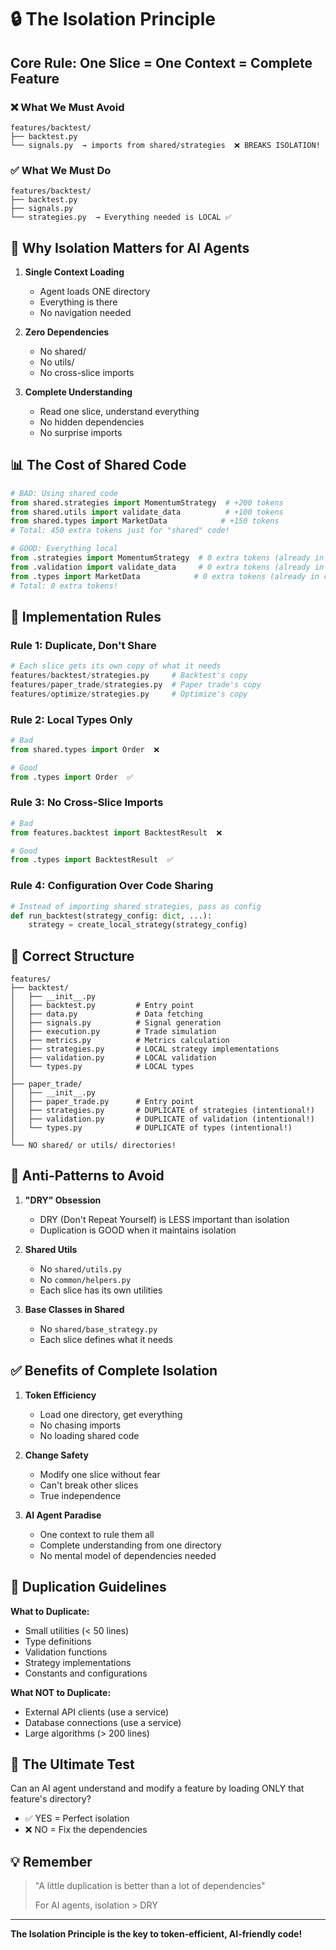 # 🔒 The Isolation Principle

## **Core Rule: One Slice = One Context = Complete Feature**

### ❌ **What We Must Avoid**
```
features/backtest/
├── backtest.py
└── signals.py  → imports from shared/strategies  ❌ BREAKS ISOLATION!
```

### ✅ **What We Must Do**
```
features/backtest/
├── backtest.py
├── signals.py
└── strategies.py  → Everything needed is LOCAL ✅
```

## 🎯 **Why Isolation Matters for AI Agents**

1. **Single Context Loading**
   - Agent loads ONE directory
   - Everything is there
   - No navigation needed

2. **Zero Dependencies**
   - No shared/
   - No utils/
   - No cross-slice imports

3. **Complete Understanding**
   - Read one slice, understand everything
   - No hidden dependencies
   - No surprise imports

## 📊 **The Cost of Shared Code**

```python
# BAD: Using shared code
from shared.strategies import MomentumStrategy  # +200 tokens
from shared.utils import validate_data          # +100 tokens
from shared.types import MarketData            # +150 tokens
# Total: 450 extra tokens just for "shared" code!

# GOOD: Everything local
from .strategies import MomentumStrategy  # 0 extra tokens (already in context)
from .validation import validate_data     # 0 extra tokens (already in context)
from .types import MarketData            # 0 extra tokens (already in context)
# Total: 0 extra tokens!
```

## 🔧 **Implementation Rules**

### Rule 1: **Duplicate, Don't Share**
```python
# Each slice gets its own copy of what it needs
features/backtest/strategies.py     # Backtest's copy
features/paper_trade/strategies.py  # Paper trade's copy
features/optimize/strategies.py     # Optimize's copy
```

### Rule 2: **Local Types Only**
```python
# Bad
from shared.types import Order  ❌

# Good
from .types import Order  ✅
```

### Rule 3: **No Cross-Slice Imports**
```python
# Bad
from features.backtest import BacktestResult  ❌

# Good
from .types import BacktestResult  ✅
```

### Rule 4: **Configuration Over Code Sharing**
```python
# Instead of importing shared strategies, pass as config
def run_backtest(strategy_config: dict, ...):
    strategy = create_local_strategy(strategy_config)
```

## 📁 **Correct Structure**

```
features/
├── backtest/
│   ├── __init__.py
│   ├── backtest.py         # Entry point
│   ├── data.py             # Data fetching
│   ├── signals.py          # Signal generation
│   ├── execution.py        # Trade simulation
│   ├── metrics.py          # Metrics calculation
│   ├── strategies.py       # LOCAL strategy implementations
│   ├── validation.py       # LOCAL validation
│   └── types.py            # LOCAL types
│
├── paper_trade/
│   ├── __init__.py
│   ├── paper_trade.py      # Entry point
│   ├── strategies.py       # DUPLICATE of strategies (intentional!)
│   ├── validation.py       # DUPLICATE of validation (intentional!)
│   └── types.py            # DUPLICATE of types (intentional!)
│
└── NO shared/ or utils/ directories!
```

## 🚫 **Anti-Patterns to Avoid**

1. **"DRY" Obsession**
   - DRY (Don't Repeat Yourself) is LESS important than isolation
   - Duplication is GOOD when it maintains isolation

2. **Shared Utils**
   - No `shared/utils.py`
   - No `common/helpers.py`
   - Each slice has its own utilities

3. **Base Classes in Shared**
   - No `shared/base_strategy.py`
   - Each slice defines what it needs

## ✅ **Benefits of Complete Isolation**

1. **Token Efficiency**
   - Load one directory, get everything
   - No chasing imports
   - No loading shared code

2. **Change Safety**
   - Modify one slice without fear
   - Can't break other slices
   - True independence

3. **AI Agent Paradise**
   - One context to rule them all
   - Complete understanding from one directory
   - No mental model of dependencies needed

## 📝 **Duplication Guidelines**

**What to Duplicate:**
- Small utilities (< 50 lines)
- Type definitions
- Validation functions
- Strategy implementations
- Constants and configurations

**What NOT to Duplicate:**
- External API clients (use a service)
- Database connections (use a service)
- Large algorithms (> 200 lines)

## 🎯 **The Ultimate Test**

Can an AI agent understand and modify a feature by loading ONLY that feature's directory?

- ✅ YES = Perfect isolation
- ❌ NO = Fix the dependencies

## 💡 **Remember**

> "A little duplication is better than a lot of dependencies"
> 
> For AI agents, isolation > DRY

---

**The Isolation Principle is the key to token-efficient, AI-friendly code!**